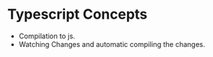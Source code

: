 # Typescript Concepts

- Compilation to js.
- Watching Changes and automatic compiling the changes.

